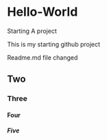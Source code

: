 # Hello-World
Starting A project


This is my starting github project

Readme.md file changed

## Two 

### Three

#### Four

##### Five
